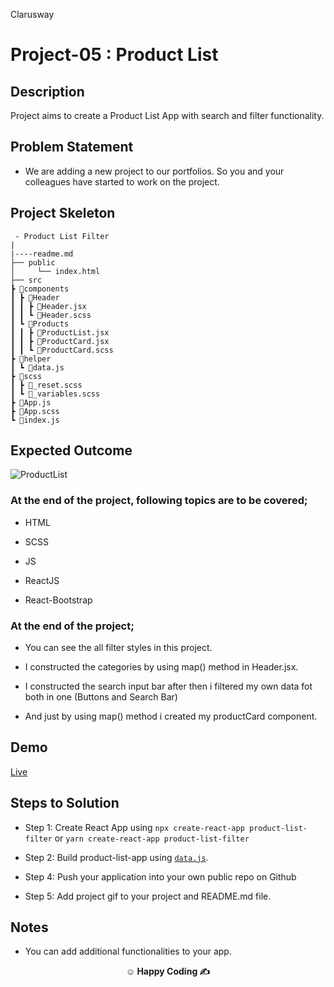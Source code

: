 <p>Clarusway<img align="right"
  src="https://secure.meetupstatic.com/photos/event/3/1/b/9/600_488352729.jpeg"  width="15px"></p>

# Project-05 : Product List

## Description

Project aims to create a Product List App with search and filter functionality.

## Problem Statement

- We are adding a new project to our portfolios. So you and your colleagues have started to work on the project.

## Project Skeleton

```
 - Product List Filter
|
|----readme.md        
├── public
│     └── index.html
├── src
┣ 📂components
┃ ┣ 📂Header
┃ ┃ ┣ 📜Header.jsx
┃ ┃ ┗ 📜Header.scss
┃ ┗ 📂Products
┃ ┃ ┣ 📜ProductList.jsx
┃ ┃ ┣ 📜ProductCard.jsx
┃ ┃ ┗ 📜ProductCard.scss
┣ 📂helper
┃ ┗ 📜data.js
┣ 📂scss
┃ ┣ 📜_reset.scss
┃ ┗ 📜_variables.scss
┣ 📜App.js
┣ 📜App.scss
┗ 📜index.js
```

## Expected Outcome

![ProductList](productlist.gif)

### At the end of the project, following topics are to be covered;

- HTML

- SCSS

- JS

- ReactJS

- React-Bootstrap

### At the end of the project;

- You can see the all filter styles in this project.

- I constructed the categories by using map() method in Header.jsx.

- I constructed the search input bar after then i filtered my own data fot both in one (Buttons and Search Bar)

- And just by using map() method i created my productCard component.

## Demo

[Live](https://uysalcorp.github.io/product-list-filter/)


## Steps to Solution

- Step 1: Create React App using `npx create-react-app product-list-filter` or `yarn create-react-app product-list-filter`

- Step 2: Build product-list-app using [`data.js`](./data.js).

- Step 4: Push your application into your own public repo on Github

- Step 5: Add project gif to your project and README.md file.

## Notes

- You can add additional functionalities to your app.

**<p align="center">&#9786; Happy Coding &#9997;</p>**

